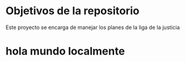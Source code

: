 # Objetivos de la repositorio

Este proyecto se encarga de manejar los planes de la liga de la justicia
# hola mundo localmente
